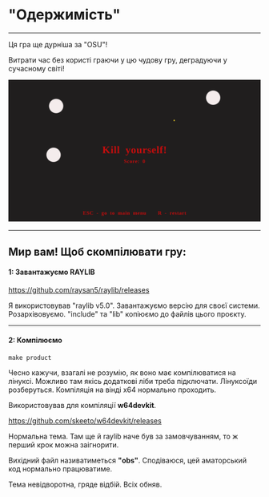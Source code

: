 # "Одержимість"

---

Ця гра ще дурніша за "OSU"!

Витрати час без користі граючи у цю чудову гру, деградуючи у сучасному світі!

<img src="screenshot.png">

---

## Мир вам! Щоб скомпілювати гру:

#### 1: Завантажуємо RAYLIB

https://github.com/raysan5/raylib/releases

Я використовував "raylib v5.0". Завантажуємо версію для своєї системи.
Розархівовуємо. "include" та "lib" копіюємо до файлів цього проєкту.

---
#### 2: Компілюємо 

```
make product
```

Чесно кажучи, взагалі не розумію, як воно має компілюватися на лінуксі. Можливо там якісь додаткові ліби треба підключати. Лінуксоїди розберуться. Компіляція на вінді x64 нормально проходить. 

Використовував для компіляції **w64devkit**.

https://github.com/skeeto/w64devkit/releases

Нормальна тема. Там ще й raylib наче був за замовчуванням, то ж перший крок можна заігнорити.

Вихідний файл називатиметься **"obs"**. Сподіваюся, цей аматорський код нормально працюватиме.

Тема невідворотна, гряде відбій. Всіх обняв. 
